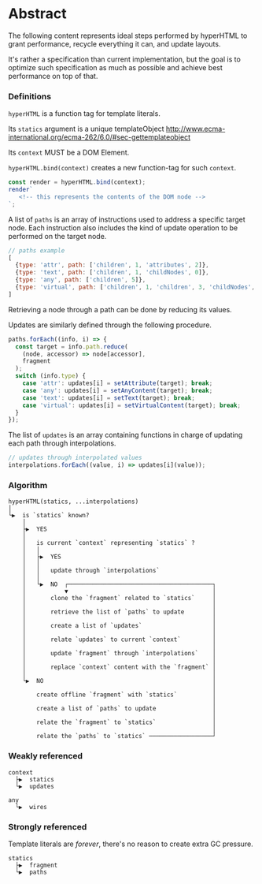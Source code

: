 # Abstract

The following content represents ideal steps
performed by hyperHTML to grant performance,
recycle everything it can, and update layouts.

It's rather a specification than current implementation,
but the goal is to optimize such specification as much as possible
and achieve best performance on top of that.



### Definitions

`hyperHTML` is a function tag for template literals.

Its `statics` argument is a unique templateObject
http://www.ecma-international.org/ecma-262/6.0/#sec-gettemplateobject

Its `context` MUST be a DOM Element.

`hyperHTML.bind(context)` creates a new function-tag for such `context`.

```js
const render = hyperHTML.bind(context);
render`
   <!-- this represents the contents of the DOM node -->
`;
```

A list of `paths` is an array of instructions used to address a specific target node.
Each instruction also includes the kind of update operation to be performed on the target node.

```js
// paths example
[
  {type: 'attr', path: ['children', 1, 'attributes', 2]},
  {type: 'text', path: ['children', 1, 'childNodes', 0]},
  {type: 'any', path: ['children', 5]},
  {type: 'virtual', path: ['children', 1, 'children', 3, 'childNodes', 2]}
]
```

Retrieving a node through a path can be done by reducing its values.

Updates are similarly defined through the following procedure.

```js
paths.forEach((info, i) => {
  const target = info.path.reduce(
    (node, accessor) => node[accessor],
    fragment
  );
  switch (info.type) {
    case 'attr': updates[i] = setAttribute(target); break;
    case 'any': updates[i] = setAnyContent(target); break;
    case 'text': updates[i] = setText(target); break;
    case 'virtual': updates[i] = setVirtualContent(target); break;
  }
});
```
The list of `updates` is an array containing functions in charge of updating each path through interpolations.
```js
// updates through interpolated values
interpolations.forEach((value, i) => updates[i](value));
```


### Algorithm 
```
hyperHTML(statics, ...interpolations)
│
└▶  is `statics` known?
    │
    ├▶  YES
    │
    │   is current `context` representing `statics` ?
    │   │
    │   ├▶  YES
    │   │
    │   │   update through `interpolations`
    │   │
    │   └▶  NO  ┌─────────────────────────────────────────┐
    │           ▼                                         │
    │       clone the `fragment` related to `statics`     │
    │                                                     │
    │       retrieve the list of `paths` to update        │
    │                                                     │
    │       create a list of `updates`                    │
    │                                                     │
    │       relate `updates` to current `context`         │
    │                                                     │
    │       update `fragment` through `interpolations`    │
    │                                                     │
    │       replace `context` content with the `fragment` │
    │                                                     │
    └▶  NO                                                │
                                                          │
        create offline `fragment` with `statics`          │
                                                          │
        create a list of `paths` to update                │
                                                          │
        relate the `fragment` to `statics`                │
                                                          │
        relate the `paths` to `statics` ──────────────────┘
```

### Weakly referenced

```
context
  ├▶  statics
  └▶  updates

any
  └▶  wires
```

### Strongly referenced

Template literals are _forever_, there's no reason to create extra GC pressure.

```
statics
  ├▶  fragment
  └▶  paths
```

